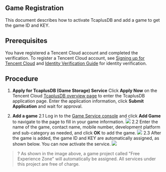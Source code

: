 [//]: # (chinagitpath:XXXXX)

## Game Registration
This document describes how to activate TcaplusDB and add a game to get the game ID and KEY.

##  Prerequisites
You have registered a Tencent Cloud account and completed the verification.
To register a Tencent Cloud account, see [Signing up for Tencent Cloud](https://cloud.tencent.com/document/product/378/17985) and [Identity Verification Guide](https://cloud.tencent.com/document/product/378/3629) for identity verification.


## Procedure
1. **Apply for TcaplusDB (Game Storage) Service**
Click **Apply Now** on the Tencent Cloud [TcaplusDB overview page](https://cloud.tencent.com/product/tcaplus) to enter the TcaplusDB application page. Enter the application information, click **Submit Application** and wait for approval.

2. **Add a game**
2.1 Log in to the [Game Service console](https://console.cloud.tencent.com/gameservice) and click **Add Game** to navigate to the page to fill in your game information. 
![](https://main.qcloudimg.com/raw/e70fd4a7ad1dad2f2f89f2df06979875.png)
2.2 Enter the name of the game, contact name, mobile number, development platform and sub-category as needed, and click **OK** to add the game.
![](https://main.qcloudimg.com/raw/0766b5d9d62e7d2b11352c3e24af70b7.png)
2.3 After the game is added, the game ID and KEY are automatically assigned, as shown below. You can now activate the service.
![](https://main.qcloudimg.com/raw/fdda4a1ee99d6b51dac0a8c346fdacd4.png)

>? As shown in the image above, a game project called "Free Experience Zone" will automatically be assigned. All services under this project are free of charge.

